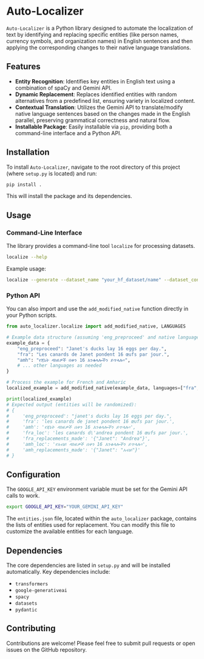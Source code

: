 # Auto-Localizer

`Auto-Localizer` is a Python library designed to automate the localization of text by identifying and replacing specific entities (like person names, currency symbols, and organization names) in English sentences and then applying the corresponding changes to their native language translations.

## Features

- **Entity Recognition**: Identifies key entities in English text using a combination of spaCy and Gemini API.
- **Dynamic Replacement**: Replaces identified entities with random alternatives from a predefined list, ensuring variety in localized content.
- **Contextual Translation**: Utilizes the Gemini API to translate/modify native language sentences based on the changes made in the English parallel, preserving grammatical correctness and natural flow.
- **Installable Package**: Easily installable via `pip`, providing both a command-line interface and a Python API.

## Installation

To install `Auto-Localizer`, navigate to the root directory of this project (where `setup.py` is located) and run:

```bash
pip install .
```

This will install the package and its dependencies.

## Usage

### Command-Line Interface

The library provides a command-line tool `localize` for processing datasets.

```bash
localize --help
```

Example usage:

```bash
localize --generate --dataset_name "your_hf_dataset/name" --dataset_config "your_config" --split "test" --output_dataset_name "your_output_dataset/name"
```

### Python API

You can also import and use the `add_modified_native` function directly in your Python scripts.

```python
from auto_localizer.localize import add_modified_native, LANGUAGES

# Example data structure (assuming 'eng_preproceed' and native language codes are keys)
example_data = {
    "eng_preproceed": "Janet's ducks lay 16 eggs per day.",
    "fra": "Les canards de Janet pondent 16 œufs par jour.",
    "amh": "የጃኔት ዳክዬዎች በቀን 16 እንቁላሎችን ይጥላሉ።",
    # ... other languages as needed
}

# Process the example for French and Amharic
localized_example = add_modified_native(example_data, languages=["fra", "amh"])

print(localized_example)
# Expected output (entities will be randomized):
# {
#     'eng_preproceed': "janet's ducks lay 16 eggs per day.",
#     'fra': 'les canards de janet pondent 16 œufs par jour.',
#     'amh': 'የጃኔት ዳክዬዎች በቀን 16 እንቁላሎችን ይጥላሉ።',
#     'fra_loc': 'les canards d\'andrea pondent 16 œufs par jour.',
#     'fra_replacements_made': '{"Janet": "Andrea"}',
#     'amh_loc': 'የአብይ ዳክዬዎች በቀን 16 እንቁላሎችን ይጥላሉ።',
#     'amh_replacements_made': '{"Janet": "አብይ"}'
# }
```

## Configuration

The `GOOGLE_API_KEY` environment variable must be set for the Gemini API calls to work.

```bash
export GOOGLE_API_KEY="YOUR_GEMINI_API_KEY"
```

The `entities.json` file, located within the `auto_localizer` package, contains the lists of entities used for replacement. You can modify this file to customize the available entities for each language.

## Dependencies

The core dependencies are listed in `setup.py` and will be installed automatically. Key dependencies include:

- `transformers`
- `google-generativeai`
- `spacy`
- `datasets`
- `pydantic`

## Contributing

Contributions are welcome! Please feel free to submit pull requests or open issues on the GitHub repository.

